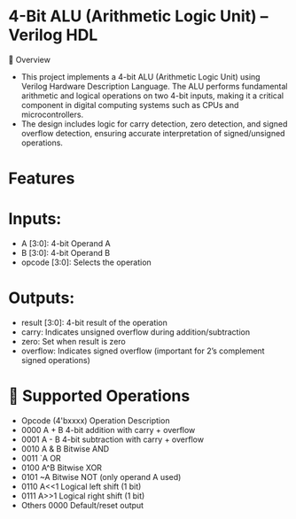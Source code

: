 #  4-Bit ALU (Arithmetic Logic Unit) – Verilog HDL
📘 Overview
* This project implements a 4-bit ALU (Arithmetic Logic Unit) using Verilog Hardware Description Language. The ALU performs fundamental arithmetic and logical operations on two 4-bit inputs, making it a critical        component in digital computing systems such as CPUs and microcontrollers.
* The design includes logic for carry detection, zero detection, and signed overflow detection, ensuring accurate interpretation of signed/unsigned operations.
#  Features
# Inputs:
* A [3:0]: 4-bit Operand A
* B [3:0]: 4-bit Operand B
* opcode [3:0]: Selects the operation
# Outputs:
* result [3:0]: 4-bit result of the operation
* carry: Indicates unsigned overflow during addition/subtraction
* zero: Set when result is zero
* overflow: Indicates signed overflow (important for 2’s complement signed operations)

# 🧮 Supported Operations
* Opcode (4'bxxxx)	Operation	Description
* 0000	A + B	  4-bit addition with carry + overflow
* 0001	A - B	  4-bit subtraction with carry + overflow
* 0010	A & B	  Bitwise AND
* 0011	`A	    OR
* 0100	A^B	    Bitwise XOR
* 0101	~A	    Bitwise NOT (only operand A used)
* 0110	A<<1	  Logical left shift (1 bit)
* 0111	A>>1	  Logical right shift (1 bit)
* Others	0000  Default/reset output


